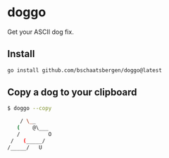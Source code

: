 # doggo

Get your ASCII dog fix.

## Install

```sh
go install github.com/bschaatsbergen/doggo@latest
```
## Copy a dog to your clipboard

```sh
$ doggo --copy

    / \__
   (    @\___
   /         O
 /   (_____/
/_____/   U
```
